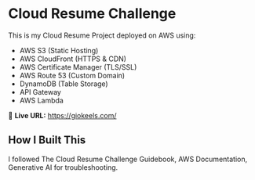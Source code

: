 # Cloud Resume Challenge

This is my Cloud Resume Project deployed on AWS using:

- AWS S3 (Static Hosting)
- AWS CloudFront (HTTPS & CDN)
- AWS Certificate Manager (TLS/SSL)
- AWS Route 53 (Custom Domain)
- DynamoDB (Table Storage)
- API Gateway
- AWS Lambda

🚀 **Live URL:** https://giokeels.com/

## How I Built This

I followed The Cloud Resume Challenge Guidebook, AWS Documentation, Generative AI for troubleshooting.
